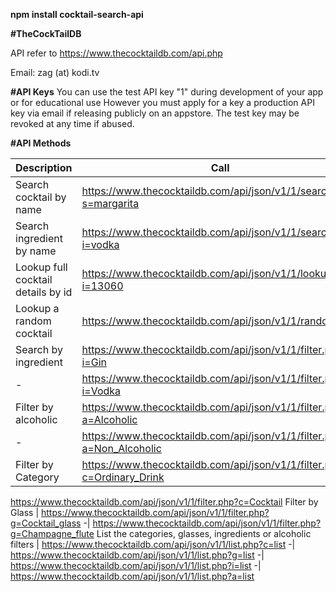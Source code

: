 **npm install cocktail-search-api**


**#TheCockTailDB**

API refer to https://www.thecocktaildb.com/api.php

*<!-- Contact -->*

Email: zag (at) kodi.tv

**#API Keys**
You can use the test API key "1" during development of your app or for educational use However you must apply for a key a production API key via email if releasing publicly on an appstore. The test key may be revoked at any time if abused.

**#API Methods**


Description | Call
----------- | -------------
Search cocktail by name | <https://www.thecocktaildb.com/api/json/v1/1/search.php?s=margarita>
Search ingredient by name | <https://www.thecocktaildb.com/api/json/v1/1/search.php?i=vodka>
Lookup full cocktail details by id | <https://www.thecocktaildb.com/api/json/v1/1/lookup.php?i=13060>
Lookup a random cocktail | <https://www.thecocktaildb.com/api/json/v1/1/random.php>
Search by ingredient | <https://www.thecocktaildb.com/api/json/v1/1/filter.php?i=Gin>
 -| <https://www.thecocktaildb.com/api/json/v1/1/filter.php?i=Vodka>
Filter by alcoholic | <https://www.thecocktaildb.com/api/json/v1/1/filter.php?a=Alcoholic>
 -| <https://www.thecocktaildb.com/api/json/v1/1/filter.php?a=Non_Alcoholic>
Filter by Category | <https://www.thecocktaildb.com/api/json/v1/1/filter.php?c=Ordinary_Drink>
<https://www.thecocktaildb.com/api/json/v1/1/filter.php?c=Cocktail>
Filter by Glass | <https://www.thecocktaildb.com/api/json/v1/1/filter.php?g=Cocktail_glass>
 -| <https://www.thecocktaildb.com/api/json/v1/1/filter.php?g=Champagne_flute>
List the categories, glasses, ingredients or alcoholic filters | <https://www.thecocktaildb.com/api/json/v1/1/list.php?c=list>
 -| <https://www.thecocktaildb.com/api/json/v1/1/list.php?g=list>
 -| <https://www.thecocktaildb.com/api/json/v1/1/list.php?i=list>
 -| <https://www.thecocktaildb.com/api/json/v1/1/list.php?a=list>

